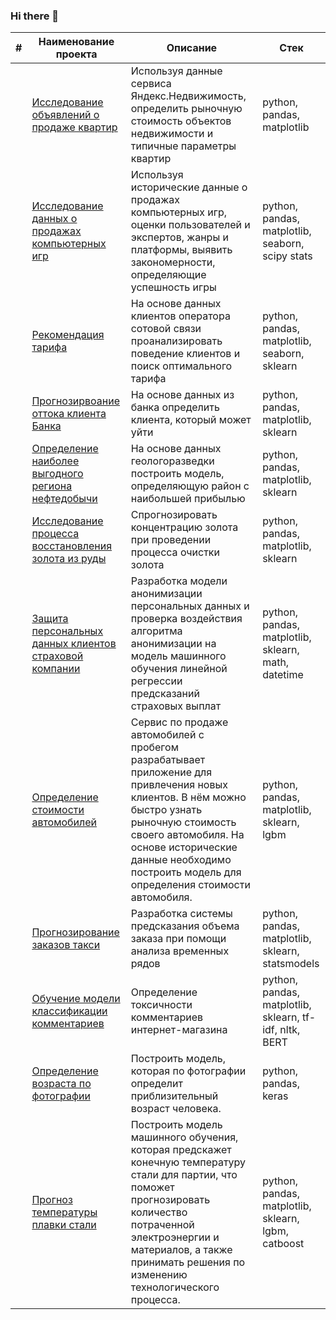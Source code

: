 ### Hi there 👋

|# |Наименование проекта | Описание  | Стек|
|--|--|--|--|
| |[Исследование объявлений о продаже квартир](https://github.com/garshinmail/YandexPracticum_projects/tree/main/01_realty_research)|Используя данные сервиса Яндекс.Недвижимость, определить рыночную стоимость объектов недвижимости и типичные параметры квартир|python, pandas, matplotlib|
| |[Исследование данных о продажах компьютерных игр](https://github.com/garshinmail/YandexPracticum_projects/tree/main/02_sales_games)|Используя исторические данные о продажах компьютерных игр, оценки пользователей и экспертов, жанры и платформы, выявить закономерности, определяющие успешность игры|python, pandas, matplotlib, seaborn, scipy stats|
| |[Рекомендация тарифа](https://github.com/garshinmail/YandexPracticum_projects/tree/main/03_tariff_recommendations)|На основе данных клиентов оператора сотовой связи проанализировать поведение клиентов и поиск оптимального тарифа|python, pandas, matplotlib, seaborn, sklearn |
| |[Прогнозирвоание оттока клиента Банка](https://github.com/garshinmail/YandexPracticum_projects/tree/main/04_bank_turnover)|На основе данных из банка определить клиента, который может уйти|python, pandas, matplotlib, sklearn|
| |[Определение наиболее выгодного региона нефтедобычи](https://github.com/garshinmail/YandexPracticum_projects/tree/main/05_well_location)|На основе данных геологоразведки построить модель, определяющую район с наибольшей прибылью|python, pandas, matplotlib, sklearn|
| |[Исследование процесса восстановления золота из руды](https://github.com/garshinmail/YandexPracticum_projects/tree/main/06_gold_recovery)|Спрогнозировать концентрацию золота при проведении процесса очистки золота|python, pandas, matplotlib, sklearn|
| |[Защита персональных данных клиентов страховой компании](https://github.com/garshinmail/YandexPracticum_projects/tree/main/07_protection_clients_data)|Разработка модели анонимизации персональных данных и проверка воздействия алгоритма анонимизации на модель машинного обучения линейной регрессии предсказаний страховых выплат|python, pandas, matplotlib, sklearn, math, datetime|
| |[Определение стоимости автомобилей](https://github.com/garshinmail/YandexPracticum_projects/tree/main/08_auto_prices_predict)|Сервис по продаже автомобилей с пробегом  разрабатывает приложение для привлечения новых клиентов. В нём можно быстро узнать рыночную стоимость своего автомобиля. На основе исторические данные необходимо построить модель для определения стоимости автомобиля.|python, pandas, matplotlib, sklearn,  lgbm|
| |[Прогнозирование заказов такси](https://github.com/garshinmail/YandexPracticum_projects/tree/main/09_taxi_prediction)|Разработка системы предсказания объема заказа при помощи анализа временных рядов|python, pandas, matplotlib, sklearn,  statsmodels|
| |[Обучение модели классификации комментариев](https://github.com/garshinmail/YandexPracticum_projects/tree/main/10_toxic_comments)|Определение токсичности комментариев интернет-магазина|python, pandas, matplotlib, sklearn,  tf-idf, nltk, BERT|
| |[Определение возраста по фотографии](https://github.com/garshinmail/YandexPracticum_projects/tree/main/11_computer_vision)|Построить модель, которая по фотографии определит приблизительный возраст человека.|python, pandas, keras|
| |[Прогноз температуры плавки стали](https://github.com/garshinmail/YandexPracticum_projects/tree/main/final_steel_modelling)|Построить модель машинного обучения, которая предскажет конечную температуру стали для партии, что поможет прогнозировать количество потраченной электроэнергии и материалов, а также принимать решения по изменению технологического процесса.|python, pandas, matplotlib, sklearn,  lgbm, catboost|
